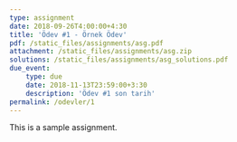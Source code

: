 ```yaml
---
type: assignment
date: 2018-09-26T4:00:00+4:30
title: 'Ödev #1 - Örnek Ödev'
pdf: /static_files/assignments/asg.pdf
attachment: /static_files/assignments/asg.zip
solutions: /static_files/assignments/asg_solutions.pdf
due_event: 
    type: due
    date: 2018-11-13T23:59:00+3:30
    description: 'Ödev #1 son tarih'
permalink: /odevler/1 
---
```

This is a sample assignment.
